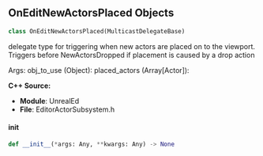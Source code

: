 ## OnEditNewActorsPlaced Objects

```python
class OnEditNewActorsPlaced(MulticastDelegateBase)
```

delegate type for triggering when new actors are placed on to the viewport. Triggers before NewActorsDropped if placement is caused by a drop action

Args:
    obj_to_use (Object): 
    placed_actors (Array[Actor]):

**C++ Source:**

- **Module**: UnrealEd
- **File**: EditorActorSubsystem.h

<a id="unreal.OnEditNewActorsPlaced.__init__"></a>

#### __init__

```python
def __init__(*args: Any, **kwargs: Any) -> None
```

<a id="unreal.OnEditPasteActorsBegin"></a>